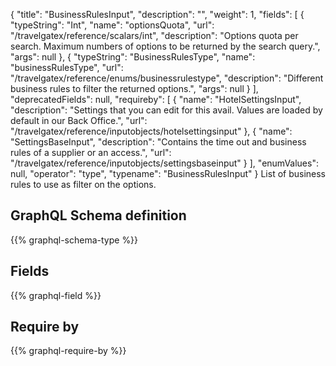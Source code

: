 {
  "title": "BusinessRulesInput",
  "description": "",
  "weight": 1,
  "fields": [
    {
      "typeString": "Int",
      "name": "optionsQuota",
      "url": "/travelgatex/reference/scalars/int",
      "description": "Options quota per search. Maximum numbers of options to be returned by the search query.",
      "args": null
    },
    {
      "typeString": "BusinessRulesType",
      "name": "businessRulesType",
      "url": "/travelgatex/reference/enums/businessrulestype",
      "description": "Different business rules to filter the returned options.",
      "args": null
    }
  ],
  "deprecatedFields": null,
  "requireby": [
    {
      "name": "HotelSettingsInput",
      "description": "Settings that you can edit for this avail. Values are loaded by default in our Back Office.",
      "url": "/travelgatex/reference/inputobjects/hotelsettingsinput"
    },
    {
      "name": "SettingsBaseInput",
      "description": "Contains the time out and business rules of a supplier or an access.",
      "url": "/travelgatex/reference/inputobjects/settingsbaseinput"
    }
  ],
  "enumValues": null,
  "operator": "type",
  "typename": "BusinessRulesInput"
}
List of business rules to use as filter on the options.
## GraphQL Schema definition

{{% graphql-schema-type %}}

## Fields

{{% graphql-field %}}

## Require by

{{% graphql-require-by %}}
